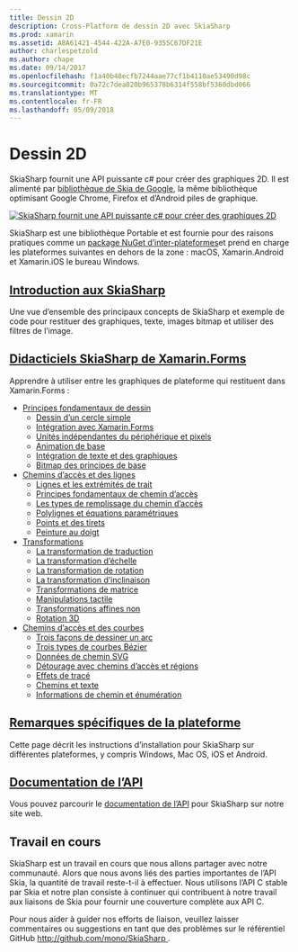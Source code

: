 ```yaml
---
title: Dessin 2D
description: Cross-Platform de dessin 2D avec SkiaSharp
ms.prod: xamarin
ms.assetid: A8A61421-4544-422A-A7E0-9355C67DF21E
author: charlespetzold
ms.author: chape
ms.date: 09/14/2017
ms.openlocfilehash: f1a40b48ecfb7244aae77cf1b4110ae53490d98c
ms.sourcegitcommit: 0a72c7dea020b965378b6314f558bf5360dbd066
ms.translationtype: MT
ms.contentlocale: fr-FR
ms.lasthandoff: 05/09/2018
---
```

# <a name="2d-drawing"></a>Dessin 2D

SkiaSharp fournit une API puissante c# pour créer des graphiques 2D. Il est alimenté par [bibliothèque de Skia de Google](http://skia.org), la même bibliothèque optimisant Google Chrome, Firefox et d’Android piles de graphique.

[![](images/ide-sml.png "SkiaSharp fournit une API puissante c# pour créer des graphiques 2D")](images/ide.png#lightbox)

SkiaSharp est une bibliothèque Portable et est fournie pour des raisons pratiques comme un [package NuGet d’inter-plateformes](https://www.nuget.org/packages/SkiaSharp)et prend en charge les plateformes suivantes en dehors de la zone : macOS, Xamarin.Android et Xamarin.iOS le bureau Windows.

## <a name="introduction-to-skiasharpgraphics-gamesskiasharpintroductionmd"></a>[Introduction aux SkiaSharp](~/graphics-games/skiasharp/introduction.md)

Une vue d’ensemble des principaux concepts de SkiaSharp et exemple de code pour restituer des graphiques, texte, images bitmap et utiliser des filtres de l’image.

## <a name="skiasharp-tutorials-for-xamarinformsxamarin-formsuser-interfacegraphicsskiasharpindexmd"></a>[Didacticiels SkiaSharp de Xamarin.Forms](~/xamarin-forms/user-interface/graphics/skiasharp/index.md)

Apprendre à utiliser entre les graphiques de plateforme qui restituent dans Xamarin.Forms :

- [Principes fondamentaux de dessin](~/xamarin-forms/user-interface/graphics/skiasharp/basics/index.md)
  * [Dessin d’un cercle simple](~/xamarin-forms/user-interface/graphics/skiasharp/basics/circle.md)
  * [Intégration avec Xamarin.Forms](~/xamarin-forms/user-interface/graphics/skiasharp/basics/integration.md)
  * [Unités indépendantes du périphérique et pixels](~/xamarin-forms/user-interface/graphics/skiasharp/basics/pixels.md)
  * [Animation de base](~/xamarin-forms/user-interface/graphics/skiasharp/basics/animation.md)
  * [Intégration de texte et des graphiques](~/xamarin-forms/user-interface/graphics/skiasharp/basics/text.md)
  * [Bitmap des principes de base](~/xamarin-forms/user-interface/graphics/skiasharp/basics/bitmaps.md)
- [Chemins d’accès et des lignes](~/xamarin-forms/user-interface/graphics/skiasharp/paths/index.md)
  * [Lignes et les extrémités de trait](~/xamarin-forms/user-interface/graphics/skiasharp/paths/lines.md)
  * [Principes fondamentaux de chemin d’accès](~/xamarin-forms/user-interface/graphics/skiasharp/paths/paths.md)
  * [Les types de remplissage du chemin d’accès](~/xamarin-forms/user-interface/graphics/skiasharp/paths/fill-types.md)
  * [Polylignes et équations paramétriques](~/xamarin-forms/user-interface/graphics/skiasharp/paths/polylines.md)
  * [Points et des tirets](~/xamarin-forms/user-interface/graphics/skiasharp/paths/dots.md)
  * [Peinture au doigt](~/xamarin-forms/user-interface/graphics/skiasharp/paths/finger-paint.md)
- [Transformations](~/xamarin-forms/user-interface/graphics/skiasharp/transforms/index.md)
  * [La transformation de traduction](~/xamarin-forms/user-interface/graphics/skiasharp/transforms/translate.md)
  * [La transformation d’échelle](~/xamarin-forms/user-interface/graphics/skiasharp/transforms/scale.md)
  * [La transformation de rotation](~/xamarin-forms/user-interface/graphics/skiasharp/transforms/rotate.md)
  * [La transformation d’inclinaison](~/xamarin-forms/user-interface/graphics/skiasharp/transforms/skew.md)
  * [Transformations de matrice](~/xamarin-forms/user-interface/graphics/skiasharp/transforms/matrix.md)
  * [Manipulations tactile](~/xamarin-forms/user-interface/graphics/skiasharp/transforms/touch.md)
  * [Transformations affines non](~/xamarin-forms/user-interface/graphics/skiasharp/transforms/non-affine.md)
  * [Rotation 3D](~/xamarin-forms/user-interface/graphics/skiasharp/transforms/3d-rotation.md)
- [Chemins d’accès et des courbes](~/xamarin-forms/user-interface/graphics/skiasharp/curves/index.md)
  * [Trois façons de dessiner un arc](~/xamarin-forms/user-interface/graphics/skiasharp/curves/arcs.md)
  * [Trois types de courbes Bézier](~/xamarin-forms/user-interface/graphics/skiasharp/curves/beziers.md)
  * [Données de chemin SVG](~/xamarin-forms/user-interface/graphics/skiasharp/curves/path-data.md)
  * [Détourage avec chemins d’accès et régions](~/xamarin-forms/user-interface/graphics/skiasharp/curves/clipping.md)
  * [Effets de tracé](~/xamarin-forms/user-interface/graphics/skiasharp/curves/effects.md)
  * [Chemins et texte](~/xamarin-forms/user-interface/graphics/skiasharp/curves/text-paths.md)
  * [Informations de chemin et énumération](~/xamarin-forms/user-interface/graphics/skiasharp/curves/information.md)

## <a name="platform-specific-notesgraphics-gamesskiasharpplatformmd"></a>[Remarques spécifiques de la plateforme](~/graphics-games/skiasharp/platform.md)

Cette page décrit les instructions d’installation pour SkiaSharp sur différentes plateformes, y compris Windows, Mac OS, iOS et Android.

## <a name="api-documentationhttpsdeveloperxamarincomapinamespaceskiasharp"></a>[Documentation de l’API](https://developer.xamarin.com/api/namespace/SkiaSharp/)

Vous pouvez parcourir le [documentation de l’API](https://developer.xamarin.com/api/namespace/SkiaSharp/) pour SkiaSharp sur notre site web.

## <a name="work-in-progress"></a>Travail en cours

SkiaSharp est un travail en cours que nous allons partager avec notre communauté. Alors que nous avons liés des parties importantes de l’API Skia, la quantité de travail reste-t-il à effectuer. Nous utilisons l’API C stable par Skia et notre plan consiste à continuer qui contribuent à notre travail aux liaisons de Skia pour fournir une couverture complète aux API C.

Pour nous aider à guider nos efforts de liaison, veuillez laisser commentaires ou suggestions en tant que des problèmes sur le référentiel GitHub [ http://github.com/mono/SkiaSharp ](http://github.com/mono/SkiaSharp).

